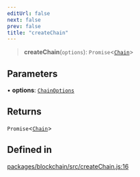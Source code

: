 ```yaml
---
editUrl: false
next: false
prev: false
title: "createChain"
---
```


> **createChain**(`options`): `Promise`\<[`Chain`](/reference/tevm/blockchain/type-aliases/chain/)\>

## Parameters

• **options**: [`ChainOptions`](/reference/tevm/blockchain/type-aliases/chainoptions/)

## Returns

`Promise`\<[`Chain`](/reference/tevm/blockchain/type-aliases/chain/)\>

## Defined in

[packages/blockchain/src/createChain.js:16](https://github.com/evmts/tevm-monorepo/blob/main/packages/blockchain/src/createChain.js#L16)
